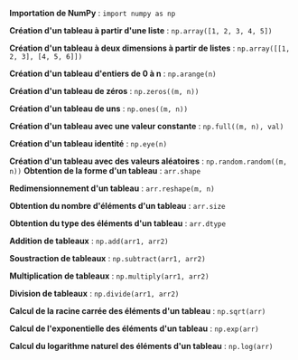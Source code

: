 **Importation de NumPy** : `import numpy as np`

**Création d'un tableau à partir d'une liste** : `np.array([1, 2, 3, 4, 5])`

**Création d'un tableau à deux dimensions à partir de listes** : `np.array([[1, 2, 3], [4, 5, 6]])`

**Création d'un tableau d'entiers de 0 à n** : `np.arange(n)`

**Création d'un tableau de zéros** : `np.zeros((m, n))`

**Création d'un tableau de uns** : `np.ones((m, n))`

**Création d'un tableau avec une valeur constante** : `np.full((m, n), val)`

**Création d'un tableau identité** : `np.eye(n)`

**Création d'un tableau avec des valeurs aléatoires** : `np.random.random((m, n))`
**Obtention de la forme d'un tableau** : `arr.shape`

**Redimensionnement d'un tableau** : `arr.reshape(m, n)`

**Obtention du nombre d'éléments d'un tableau** : `arr.size`

**Obtention du type des éléments d'un tableau** : `arr.dtype`

**Addition de tableaux** : `np.add(arr1, arr2)`

**Soustraction de tableaux** : `np.subtract(arr1, arr2)`

**Multiplication de tableaux** : `np.multiply(arr1, arr2)`

**Division de tableaux** : `np.divide(arr1, arr2)`

**Calcul de la racine carrée des éléments d'un tableau** : `np.sqrt(arr)`

**Calcul de l'exponentielle des éléments d'un tableau** : `np.exp(arr)`

**Calcul du logarithme naturel des éléments d'un tableau** : `np.log(arr)`
